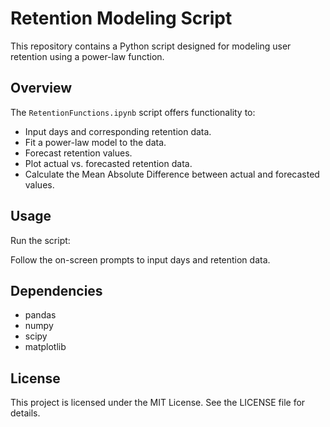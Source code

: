 # Retention Modeling Script

This repository contains a Python script designed for modeling user retention using a power-law function.

## Overview

The `RetentionFunctions.ipynb` script offers functionality to:
- Input days and corresponding retention data.
- Fit a power-law model to the data.
- Forecast retention values.
- Plot actual vs. forecasted retention data.
- Calculate the Mean Absolute Difference between actual and forecasted values.

## Usage

Run the script:

Follow the on-screen prompts to input days and retention data.

## Dependencies

- pandas
- numpy
- scipy
- matplotlib

## License

This project is licensed under the MIT License. See the LICENSE file for details.
